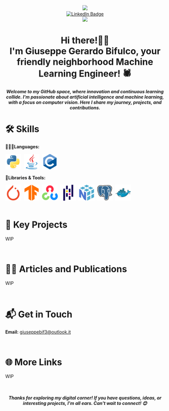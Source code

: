 <div id="header" align="center">
  <img src="https://i.ibb.co/myzhnJh/aa27619b-cc63-4afd-8503-29800cade7e2.jpg" width="200"/>
</div>

<div id="badges" align="center">
  <a href="https://www.linkedin.com/in/ggbif/">
    <img src="https://img.shields.io/badge/LinkedIn-blue?style=flat&logo=linkedin&logoColor=white" alt="LinkedIn Badge"/>
  </a>
</div>

<div id="visit_counter" align="center">
  <img src="https://komarev.com/ghpvc/?username=beefulco&style=flat&color=red"/>
</div>

<div align="center">
  <h1>
    Hi there!👋🏻<br>
    I'm Giuseppe Gerardo Bifulco, your friendly neighborhood Machine Learning Engineer! 🕷️
  </h1>
</div>
 
<div align="center">
  <h5>
  Welcome to my GitHub space, where innovation and continuous learning collide. I'm passionate about artificial intelligence and machine learning, with a focus on computer vision. Here I share my journey,   projects, and contributions.
  </h5>
</div>


# 🛠️ Skills

🧑🏻‍💻**Languages:** 
<div>
  <img src="https://github.com/devicons/devicon/blob/master/icons/python/python-original.svg" title="Python" alt="Python" width="50" height="50"/>&nbsp;
  <img src="https://github.com/devicons/devicon/blob/master/icons/java/java-original.svg" title="Java" alt="Java" width="50" height="50"/>&nbsp;
  <img src="https://github.com/devicons/devicon/blob/master/icons/c/c-original.svg" title="C" alt="C" width="50" height="50"/>&nbsp;
</div>


🧰**Libraries & Tools:**
<div>
  <img src="https://github.com/devicons/devicon/blob/master/icons/pytorch/pytorch-original.svg" title="PyTorch" alt="PyTorch" width="50" height="50"/>&nbsp;
  <img src="https://github.com/devicons/devicon/blob/master/icons/tensorflow/tensorflow-original.svg" title="Tensorflow" alt="Tensorflow" width="50" height="50"/>&nbsp;
  <img src="https://github.com/devicons/devicon/blob/master/icons/opencv/opencv-original.svg" title="OpenCV" alt="OpenCV" width="50" height="50"/>&nbsp;
  <img src="https://github.com/devicons/devicon/blob/master/icons/pandas/pandas-original.svg" title="Pandas" alt="Pandas" width="50" height="50"/>&nbsp;
  <img src="https://github.com/devicons/devicon/blob/master/icons/numpy/numpy-original.svg" title="Numpy" alt="Numpy" width="50" height="50"/>&nbsp;
  <img src="https://github.com/devicons/devicon/blob/master/icons/postgresql/postgresql-original.svg" title="postgresql" alt="postgresql" width="50" height="50"/>&nbsp;
  <img src="https://github.com/devicons/devicon/blob/master/icons/docker/docker-original.svg" title="docker" alt="docker" width="50" height="50"/>&nbsp;
</div>

<br>

# 🚀 Key Projects

WIP

<br>

# ✍🏻 Articles and Publications

WIP

<br>

# 📬 Get in Touch
**Email:**
[giuseppebif3@outlook.it](mailto:giuseppebif3@outlook.it)

<br>

# 🌐 More Links

WIP

<br>


<div align="center">
  <h5>
    Thanks for exploring my digital corner! If you have questions, ideas, or interesting projects, I'm all ears. Can't wait to connect! 😊
  </h5>
</div>

